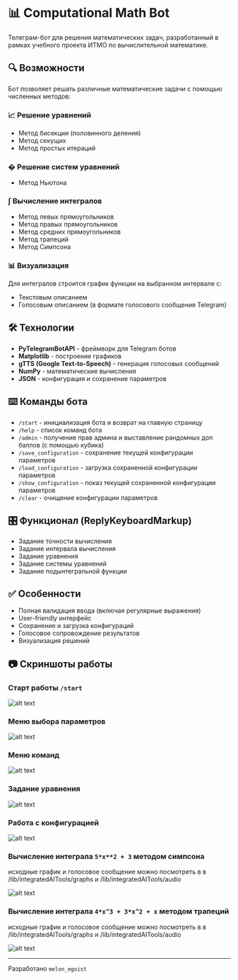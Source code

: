 # 📊 Computational Math Bot

Телеграм-бот для решения математических задач, разработанный в рамках учебного проекта ИТМО по вычислительной математике.

## 🔍 Возможности

Бот позволяет решать различные математические задачи с помощью численных методов:

### 📈 Решение уравнений
- Метод бисекции (половинного деления)
- Метод секущих
- Метод простых итераций

### � Решение систем уравнений
- Метод Ньютона

### ∫ Вычисление интегралов
- Метод левых прямоугольников
- Метод правых прямоугольников
- Метод средних прямоугольников
- Метод трапеций
- Метод Симпсона

### 📊 Визуализация
Для интегралов строится график функции на выбранном интервале с:
- Текстовым описанием
- Голосовым описанием (в формате голосового сообщения Telegram)

## 🛠 Технологии

- **PyTelegramBotAPI** - фреймворк для Telegram ботов
- **Matplotlib** - построение графиков
- **gTTS (Google Text-to-Speech)** - генерация голосовых сообщений
- **NumPy** - математические вычисления
- **JSON** - конфигурация и сохранение параметров

## ⌨️ Команды бота

- `/start` - инициализация бота и возврат на главную страницу
- `/help` - список команд бота
- `/admin` - получение прав админа и выставление рандомных доп баллов (с помощью кубика)
- `/save_configuration` - сохранение текущей конфигурации параметров
- `/load_configuration` - загрузка сохраненной конфигурации параметров
- `/show_configuration` - показ текущей сохраненной конфигурации параметров
- `/clear` - очищение конфигурации параметров

## 🎛 Функционал (ReplyKeyboardMarkup)

- Задание точности вычисления
- Задание интервала вычисления
- Задание уравнения
- Задание системы уравнений
- Задание подынтегральной функции

## ✅ Особенности

- Полная валидация ввода (включая регулярные выражения)
- User-friendly интерфейс
- Сохранение и загрузка конфигураций
- Голосовое сопровождение результатов
- Визуализация решений

## 📷 Скриншоты работы

### Старт работы `/start`

![alt text](/using_examples/image.png)

### Меню выбора параметров

![alt text](/using_examples/image-1.png)

### Меню команд

![alt text](/using_examples/image-2.png)

### Задание уравнения

![alt text](/using_examples/image-3.png)

### Работа с конфигурацией

![alt text](/using_examples/image-4.png)

### Вычисление интеграла `5*x**2 + 3` методом симпсона 

исходные график и голосовое сообщение можно посмотреть в в /lib/integratedAITools/graphs и /lib/integratedAITools/audio

![alt text](/using_examples/image-5.png)

### Вычисление интеграла `4*x^3 + 3*x^2 + x` методом трапеций

исходные график и голосовое сообщение можно посмотреть в в /lib/integratedAITools/graphs и /lib/integratedAITools/audio

![alt text](/using_examples/image-6.png)

--- 

Разработано `melon_egoist`